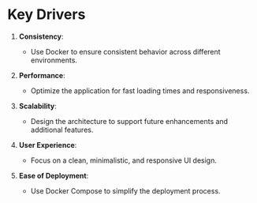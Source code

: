 # Key Drivers

1. **Consistency**:
   - Use Docker to ensure consistent behavior across different environments.

2. **Performance**:
   - Optimize the application for fast loading times and responsiveness.

3. **Scalability**:
   - Design the architecture to support future enhancements and additional features.

4. **User Experience**:
   - Focus on a clean, minimalistic, and responsive UI design.

5. **Ease of Deployment**:
   - Use Docker Compose to simplify the deployment process.